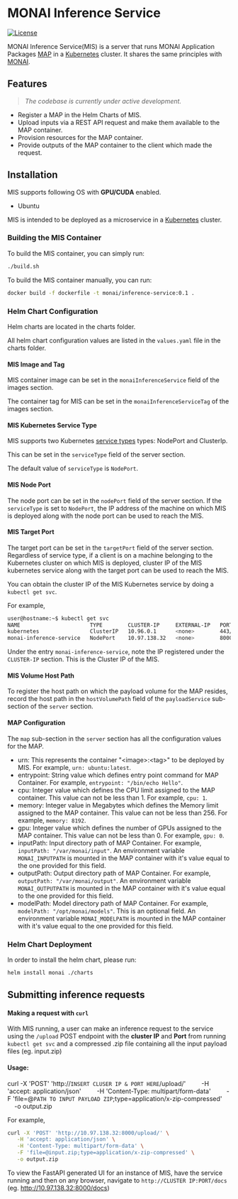 # MONAI Inference Service

[![License](https://img.shields.io/badge/license-Apache%202.0-green.svg)](https://opensource.org/licenses/Apache-2.0)

MONAI Inference Service(MIS) is a server that runs MONAI Application Packages [MAP](https://github.com/Project-MONAI/monai-deploy/blob/main/guidelines/monai-application-package.md) in a [Kubernetes](https://kubernetes.io/) cluster. It shares the same
principles with [MONAI](https://github.com/Project-MONAI).

## Features

> _The codebase is currently under active development._

- Register a MAP in the Helm Charts of MIS.
- Upload inputs via a REST API request and make them available to the MAP container.
- Provision resources for the MAP container.
- Provide outputs of the MAP container to the client which made the request.

## Installation

MIS supports following OS with **GPU/CUDA** enabled.

- Ubuntu

MIS is intended to be deployed as a microservice in a [Kubernetes](https://kubernetes.io/) cluster.

### Building the MIS Container

To build the MIS container, you can simply run:
```bash
./build.sh
```

To build the MIS container manually, you can run:
```bash
docker build -f dockerfile -t monai/inference-service:0.1 .
```

### Helm Chart Configuration
Helm charts are located in the charts folder.

All helm chart configuration values are listed in the `values.yaml` file in the charts folder.

#### MIS Image and Tag
MIS container image can be set in the `monaiInferenceService` field of the images section.

The container tag for MIS can be set in the `monaiInferenceServiceTag` of the images section.

#### MIS Kubernetes Service Type
MIS supports two Kubernetes [service types](https://kubernetes.io/docs/concepts/services-networking/service/#publishing-services-service-types) types: NodePort and ClusterIp.

This can be set in the `serviceType` field of the server section.

The default value of `serviceType` is `NodePort`.

#### MIS Node Port
The node port can be set in the `nodePort` field of the server section. If the `serviceType` is set to `NodePort`, the IP address of the machine on which MIS is deployed along with the node port can be used to reach the MIS.

#### MIS Target Port
The target port can be set in the `targetPort` field of the server section. Regardless of service type, if a client is on a machine belonging to the Kubernetes cluster on which MIS is deployed, cluster IP of the MIS kubernetes service along with the target port can be used to reach the MIS.

You can obtain the cluster IP of the MIS Kubernetes service by doing a `kubectl get svc`.

For example,
```bash
user@hostname:~$ kubectl get svc
NAME                      TYPE        CLUSTER-IP     EXTERNAL-IP   PORT(S)          AGE
kubernetes                ClusterIP   10.96.0.1      <none>        443/TCP          8d
monai-inference-service   NodePort    10.97.138.32   <none>        8000:32000/TCP   4s
```

Under the entry `monai-inference-service`, note the IP registered under the `CLUSTER-IP` section. This is the Cluster IP of the MIS.

#### MIS Volume Host Path
To register the host path on which the payload volume for the MAP resides, record the host path in the `hostVolumePath` field of the `payloadService` sub-section of the `server` section.

#### MAP Configuration
The `map` sub-section in the `server` section has all the configuration values for the MAP.
- urn: This represents the container "\<image\>:\<tag\>" to be deployed by MIS. For example, `urn: ubuntu:latest`.
- entrypoint: String value which defines entry point command for MAP Container. For example, `entrypoint: "/bin/echo Hello"`.
- cpu: Integer value which defines the CPU limit assigned to the MAP container. This value can not be less than 1. For example, `cpu: 1`.
- memory: Integer value in Megabytes which defines the Memory limit assigned to the MAP container. This value can not be less than 256. For example, `memory: 8192`.
- gpu: Integer value which defines the number of GPUs assigned to the MAP container. This value can not be less than 0. For example, `gpu: 0`.
- inputPath: Input directory path of MAP Container. For example, `inputPath: "/var/monai/input"`. An environment variable `MONAI_INPUTPATH` is mounted in the MAP container with it's value equal to the one provided for this field.
- outputPath: Output directory path of MAP Container. For example, `outputPath: "/var/monai/output"`. An environment variable `MONAI_OUTPUTPATH` is mounted in the MAP container with it's value equal to the one provided for this field.
- modelPath: Model directory path of MAP Container. For example, `modelPath: "/opt/monai/models"`. This is an optional field. An environment variable `MONAI_MODELPATH` is mounted in the MAP container with it's value equal to the one provided for this field.

### Helm Chart Deployment

In order to install the helm chart, please run:
```bash
helm install monai ./charts
```

##  Submitting inference requests
####  Making a request with `curl`

With MIS running, a user can make an inference request to the service using the `/upload` POST endpoint with the **cluster IP** and **Port** from running `kubectl get svc` and a compressed .zip file containing all the input payload files (eg. input.zip)

#### Usage:


curl -X 'POST' 'http://`INSERT CLUSER IP & PORT HERE`/upload/'
&nbsp; &nbsp;  &nbsp;  &nbsp; -H 'accept: application/json'
&nbsp; &nbsp;  &nbsp;  &nbsp; -H 'Content-Type: multipart/form-data'
&nbsp; &nbsp;  &nbsp;  &nbsp; -F 'file=@`PATH TO INPUT PAYLOAD ZIP`;type=application/x-zip-compressed'
&nbsp; &nbsp;  &nbsp;  &nbsp; -o output.zip

For example,
```bash
curl -X 'POST' 'http://10.97.138.32:8000/upload/' \
   -H 'accept: application/json' \
   -H 'Content-Type: multipart/form-data' \
   -F 'file=@input.zip;type=application/x-zip-compressed' \
   -o output.zip
```

To view the FastAPI generated UI for an instance of MIS, have the service running and then on any browser, navigate to `http://CLUSTER IP:PORT/docs` (eg. http://10.97.138.32:8000/docs)
